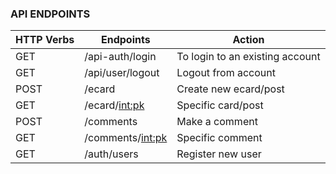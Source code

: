 
### API ENDPOINTS
| HTTP Verbs | Endpoints | Action |
| --- | --- | --- |
| GET | /api-auth/login | To login to an existing account |
| GET | /api/user/logout | Logout from account |
| POST | /ecard | Create new ecard/post |
| GET | /ecard/<int:pk> | Specific card/post |
| POST | /comments | Make a comment |
| GET | /comments/<int:pk> | Specific comment |
| GET | /auth/users | Register new user |

